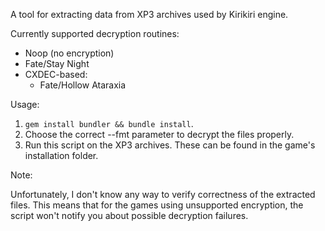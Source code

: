 A tool for extracting data from XP3 archives used by Kirikiri engine.

Currently supported decryption routines:

- Noop (no encryption)
- Fate/Stay Night
- CXDEC-based:
  - Fate/Hollow Ataraxia

Usage:

1. `gem install bundler && bundle install`.
2. Choose the correct --fmt parameter to decrypt the files properly.
3. Run this script on the XP3 archives. These can be found in the game's
installation folder.

Note:

Unfortunately, I don't know any way to verify correctness of the extracted
files. This means that for the games using unsupported encryption, the script
won't notify you about possible decryption failures.
